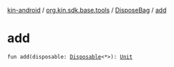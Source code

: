 [kin-android](../../index.md) / [org.kin.sdk.base.tools](../index.md) / [DisposeBag](index.md) / [add](./add.md)

# add

`fun add(disposable: `[`Disposable`](../-disposable/index.md)`<*>): `[`Unit`](https://kotlinlang.org/api/latest/jvm/stdlib/kotlin/-unit/index.html)